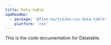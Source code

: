 ```yaml
---
title: Data-table
npmReadme:
  - package: '@finn-no/troika-css-data-table'
    platform: 'css'
---
```


This is the code documentation for Datatable.
